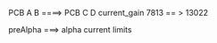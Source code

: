 PCB A B  ====>  PCB C D
	current_gain 7813 == > 13022


preAlpha   ===>  alpha
    current limits


